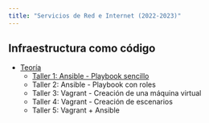 ```yaml
---
title: "Servicios de Red e Internet (2022-2023)"
---
```


## Infraestructura como código
	
* [Teoría](https://raw.githubusercontent.com/josedom24/presentaciones/main/servicios/iac.pdf)
	* [Taller 1: Ansible - Playbook sencillo](1_iac/t1.html)
	* Taller 2: Ansible - Playbook con roles
	* Taller 3: Vagrant - Creación de una máquina virtual
	* Taller 4: Vagrant - Creación de escenarios
	* Taller 5: Vagrant + Ansible

<!--

* Práctica: Creación y configuración de un escenario router-nat


-->
